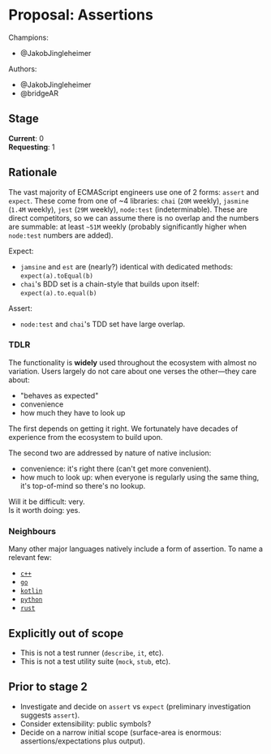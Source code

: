 # Proposal: Assertions

Champions:
* @JakobJingleheimer

Authors:
* @JakobJingleheimer
* @bridgeAR

## Stage

**Current**: 0
<br />
**Requesting**: 1

## Rationale

The vast majority of ECMAScript engineers use one of 2 forms: `assert` and `expect`. These come from one of ~4 libraries: `chai` (`20M` weekly), `jasmine` (`1.4M` weekly), `jest` (`29M` weekly), `node:test` (indeterminable). These are direct competitors, so we can assume there is no overlap and the numbers are summable: at least `~51M` weekly (probably significantly higher when `node:test` numbers are added).

Expect:

* `jamsine` and `est` are (nearly?) identical with dedicated methods: `expect(a).toEqual(b)`
* `chai`'s BDD set is a chain-style that builds upon itself: `expect(a).to.equal(b)`

Assert:

* `node:test` and `chai`'s TDD set have large overlap.

### TDLR

The functionality is **widely** used throughout the ecosystem with almost no variation. Users largely do not care about one verses the other—they care about:

* "behaves as expected"
* convenience
* how much they have to look up

The first depends on getting it right. We fortunately have decades of experience from the ecosystem to build upon.

The second two are addressed by nature of native inclusion:

* convenience: it's right there (can't get more convenient).
* how much to look up: when everyone is regularly using the same thing, it's top-of-mind so there's no lookup.

Will it be difficult: very.
<br />
Is it worth doing: yes.

### Neighbours

Many other major languages natively include a form of assertion. To name a relevant few:

* [`c++`](https://en.cppreference.com/w/cpp/error/assert)
* [`go`](https://pkg.go.dev/github.com/stretchr/testify/assert)
* [`kotlin`](https://kotlinlang.org/api/core/kotlin-stdlib/kotlin/assert.html)
* [`python`](https://docs.python.org/3/reference/simple_stmts.html#the-assert-statement)
* [`rust`](https://doc.rust-lang.org/std/macro.assert.html)

## Explicitly out of scope

* This is not a test runner (`describe`, `it`, etc).
* This is not a test utility suite (`mock`, `stub`, etc).

## Prior to stage 2

* Investigate and decide on `assert` vs `expect` (preliminary investigation suggests `assert`).
* Consider extensibility: public symbols?
* Decide on a narrow initial scope (surface-area is enormous: assertions/expectations plus output).

